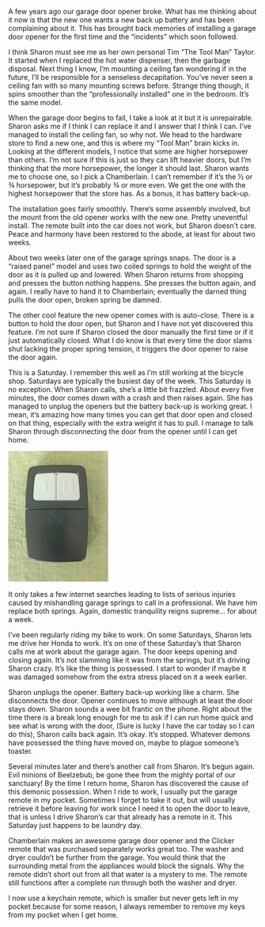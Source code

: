 A few years ago our garage door opener broke. What has me thinking about it now is that the new one wants a new back up battery and has been complaining about it. This has brought back memories of installing a garage door opener for the first time and the “incidents” which soon followed.

I think Sharon must see me as her own personal Tim “The Tool Man” Taylor. It started when I replaced the hot water dispenser, then the garbage disposal. Next thing I know, I’m mounting a ceiling fan wondering if in the future, I’ll be responsible for a senseless decapitation. You’ve never seen a ceiling fan with so many mounting screws before. Strange thing though, it spins smoother than the “professionally installed” one in the bedroom. It’s the same model.

When the garage door begins to fail, I take a look at it but it is unrepairable. Sharon asks me if I think I can replace it and I answer that I think I can. I’ve managed to install the ceiling fan, so why not. We head to the hardware store to find a new one, and this is where my “Tool Man” brain kicks in. Looking at the different models, I notice that some are higher horsepower than others. I’m not sure if this is just so they can lift heavier doors, but I’m thinking that the more horsepower, the longer it should last. Sharon wants me to choose one, so I pick a Chamberlain. I can’t remember if it’s the ½ or ¾ horsepower, but it’s probably ¾ or more even. We get the one with the highest horsepower that the store has. As a bonus, it has battery back-up.

The installation goes fairly smoothly. There’s some assembly involved, but the mount from the old opener works with the new one. Pretty uneventful install. The remote built into the car does not work, but Sharon doesn’t care. Peace and harmony have been restored to the abode,  at least for about two weeks.

About two weeks later one of the garage springs snaps. The door is a “raised panel” model and uses two coiled springs to hold the weight of the door as it is pulled up and lowered. When Sharon returns from shopping and presses the button nothing happens. She presses the button again, and again. I really have to hand it to Chamberlain; eventually the darned thing pulls the door open, broken spring be damned.

The other cool feature the new opener comes with is auto-close. There is a button to hold the door open, but Sharon and I have not yet discovered this feature. I’m not sure if Sharon closed the door manually the first time or if it just automatically closed. What I do know is that every time the door slams shut lacking the proper spring tension, it triggers the door opener to raise the door again.

This is a Saturday. I remember this well as I’m still working at the bicycle shop. Saturdays are typically the busiest day of the week. This Saturday is no exception. When Sharon calls, she’s a little bit frazzled. About every five minutes, the door comes down with a crash and then raises again. She has managed to unplug the openers but the battery back-up is working great. I mean, it’s amazing how many times you can get that door open and closed on that thing, especially with the extra weight it has to pull. I manage to talk Sharon through disconnecting the door from the opener until I can get home.

<img class="float-end p-3 pe-0" width="40%" src="/assets/posts/technicalities/shut-the-front-door/clicker-remote.jpg" alt="Clicker Remote">

It only takes a few internet searches leading to lists of serious injuries caused by mishandling garage springs to call in a professional. We have him replace both springs. Again, domestic tranquility reigns supreme… for about a week.

I’ve been regularly riding my bike to work. On some Saturdays, Sharon lets me drive her Honda to work. It’s on one of these Saturday’s that Sharon calls me at work about the garage again. The door keeps opening and closing again. It’s not slamming like it was from the springs, but it’s driving Sharon crazy. It’s like the thing is possessed. I start to wonder if maybe it was damaged somehow from the extra stress placed on it a week earlier.

Sharon unplugs the opener. Battery back-up working like a charm. She disconnects the door. Opener continues to move although at least the door stays down. Sharon sounds a wee bit frantic on the phone. Right about the time there is a break long enough for me to ask if I can run home quick and see what is wrong with the door, (Sure is lucky I have the car today so I can do this), Sharon calls back again. It’s okay. It’s stopped. Whatever demons have possessed the thing have moved on, maybe to plague someone’s toaster.

Several minutes later and there’s another call from Sharon. It’s begun again. Evil minions of Beelzebub, be gone thee from the mighty portal of our sanctuary! By the time I return home, Sharon has discovered the cause of this demonic possession. When I ride to work, I usually put the garage remote in my pocket. Sometimes I forget to take it out, but will usually retrieve it before leaving for work since I need it to open the door to leave, that is unless I drive Sharon’s car that already has a remote in it. This Saturday just happens to be laundry day.

Chamberlain makes an awesome garage door opener and the Clicker remote that was purchased separately works great too. The washer and dryer couldn’t be further from the garage. You would think that the surrounding metal from the appliances would block the signals. Why the remote didn’t short out from all that water is a mystery to me. The remote still functions after a complete run through both the washer and dryer.

I now use a keychain remote, which is smaller but never gets left in my pocket because for some reason, I always remember to remove my keys from my pocket when I get home.